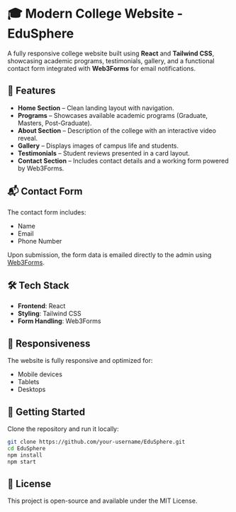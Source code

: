# 🎓 Modern College Website - EduSphere

A fully responsive college website built using **React** and **Tailwind CSS**, showcasing academic programs, testimonials, gallery, and a functional contact form integrated with **Web3Forms** for email notifications.

## 📌 Features

- **Home Section** – Clean landing layout with navigation.
- **Programs** – Showcases available academic programs (Graduate, Masters, Post-Graduate).
- **About Section** – Description of the college with an interactive video reveal.
- **Gallery** – Displays images of campus life and students.
- **Testimonials** – Student reviews presented in a card layout.
- **Contact Section** – Includes contact details and a working form powered by Web3Forms.

## 📬 Contact Form

The contact form includes:

- Name
- Email
- Phone Number

Upon submission, the form data is emailed directly to the admin using [Web3Forms](https://web3forms.com/).

## 🛠️ Tech Stack

- **Frontend**: React
- **Styling**: Tailwind CSS
- **Form Handling**: Web3Forms

## 📱 Responsiveness

The website is fully responsive and optimized for:

- Mobile devices
- Tablets
- Desktops

## 🚀 Getting Started

Clone the repository and run it locally:

```bash
git clone https://github.com/your-username/EduSphere.git
cd EduSphere
npm install
npm start
```

## 📄 License

This project is open-source and available under the MIT License.
